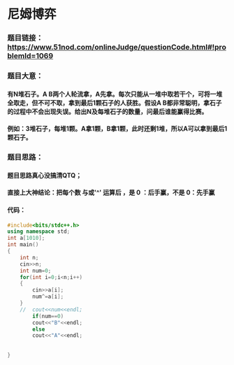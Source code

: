 # 尼姆博弈

### 题目链接：https://www.51nod.com/onlineJudge/questionCode.html#!problemId=1069



### 题目大意：

####   有N堆石子。A B两个人轮流拿，A先拿。每次只能从一堆中取若干个，可将一堆全取走，但不可不取，拿到最后1颗石子的人获胜。假设A B都非常聪明，拿石子的过程中不会出现失误。给出N及每堆石子的数量，问最后谁能赢得比赛。 

####   例如：3堆石子，每堆1颗。A拿1颗，B拿1颗，此时还剩1堆，所以A可以拿到最后1颗石子。 



### 题目思路：

#### 题目思路真心没搞清QTQ；

#### 直接上大神结论：把每个数  与或'^' 运算后 ，是  0 ：后手赢，不是 0：先手赢

####  代码：

```c++
#include<bits/stdc++.h>
using namespace std;
int a[1010];
int main()
{
	int n;
	cin>>n;
	int num=0;
	for(int i=0;i<n;i++)
	{
		cin>>a[i];
		num^=a[i];
	}
	//	cout<<num<<endl;
		if(num==0)
		cout<<"B"<<endl;
		else
		cout<<"A"<<endl;
	
	
}
```


